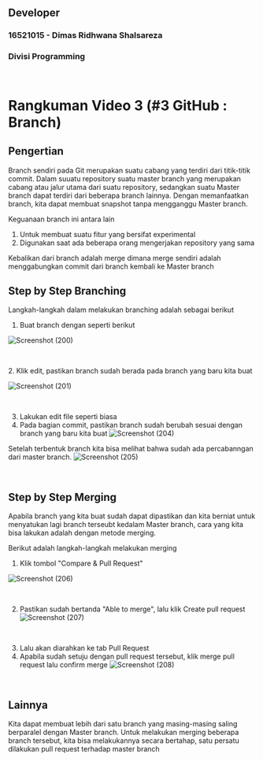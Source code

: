## Developer
### 16521015 - Dimas Ridhwana Shalsareza
### Divisi  Programming

<p>&nbsp;</p>

# Rangkuman Video 3 (#3 GitHub : Branch)

## Pengertian
Branch sendiri pada Git merupakan suatu cabang yang terdiri dari titik-titik commit. Dalam suuatu repository suatu master branch yang merupakan
cabang atau jalur utama dari suatu repository, sedangkan suatu Master branch dapat terdiri dari beberapa branch lainnya. Dengan memanfaatkan branch, 
kita dapat membuat snapshot tanpa mengganggu Master branch. 

Keguanaan branch ini antara lain
1. Untuk membuat suatu fitur yang bersifat experimental
2. Digunakan saat ada beberapa orang mengerjakan repository yang sama

Kebalikan dari branch adalah merge dimana merge sendiri adalah menggabungkan commit dari branch kembali ke Master branch

## Step by Step Branching

Langkah-langkah dalam melakukan branching adalah sebagai berikut
1. Buat branch dengan seperti berikut

![Screenshot (200)](https://user-images.githubusercontent.com/88782280/153608756-40e9623d-2231-4ce7-bb09-b2f9b21b90dc.png)
<p>&nbsp;</p>
2. Klik edit, pastikan branch sudah berada pada branch yang baru kita buat

![Screenshot (201)](https://user-images.githubusercontent.com/88782280/153608892-c21893e5-acf4-4e26-a751-4ff5e35f3354.png)
<p>&nbsp;</p>

3. Lakukan edit file seperti biasa
4. Pada bagian commit, pastikan branch sudah berubah sesuai dengan branch yang baru kita buat
![Screenshot (204)](https://user-images.githubusercontent.com/88782280/153609059-5b6e66c6-49f6-41cf-b10e-924189980da0.png)


Setelah terbentuk branch kita bisa melihat bahwa sudah ada percabanngan dari master branch.
![Screenshot (205)](https://user-images.githubusercontent.com/88782280/153609540-26f99e29-c9f6-4da1-bc7a-a536103a408c.png)
<p>&nbsp;</p>

## Step by Step Merging

Apabila branch yang kita buat sudah dapat dipastikan dan kita berniat untuk menyatukan lagi branch terseubt kedalam Master branch,
cara yang kita bisa lakukan adalah dengan metode merging.

Berikut adalah langkah-langkah melakukan merging
1. Klik tombol "Compare & Pull Request"

![Screenshot (206)](https://user-images.githubusercontent.com/88782280/153611251-1e66155b-012c-4f61-ab84-d29d18d31486.png)
<p>&nbsp;</p>

2. Pastikan sudah bertanda "Able to merge", lalu klik Create pull request
![Screenshot (207)](https://user-images.githubusercontent.com/88782280/153611387-ef821fae-ee8e-4464-aa58-3972fd08fa8e.png)
<p>&nbsp;</p>

3. Lalu akan diarahkan ke tab Pull Request
4. Apabila sudah setuju dengan pull request tersebut, klik merge pull request lalu confirm merge
![Screenshot (208)](https://user-images.githubusercontent.com/88782280/153611611-c9cb7227-36b8-473e-b52f-6dd447059013.png)
<p>&nbsp;</p>

## Lainnya
Kita dapat membuat lebih dari satu branch yang masing-masing saling berparalel dengan Master branch. Untuk melakukan merging 
beberapa branch tersebut, kita bisa melakukannya secara bertahap, satu persatu dilakukan pull request terhadap master branch










